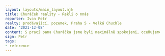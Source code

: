 ```yaml
---
layout: layouts/main_layout.njk
title: Churáček reality - Řekli o nnás
reporter: Ivan Petr
realty: prodávající, pozemek, Praha 5 - Velká Chuchle
date: '2021-12-08'
content: S prací pana Churáčka jsme byli maximálně spokojeni, oceňujeme velmi profesionální přístup i zajištění dokonalého servisu. Budeme jeho služby vždy vřele doporučovat!
sign: Petr
tags: 
- reference
---
```

